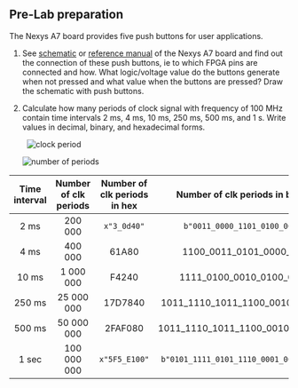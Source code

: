 ## Pre-Lab preparation

The Nexys A7 board provides five push buttons for user applications.

1. See [schematic](https://github.com/tomas-fryza/digital-electronics-1/blob/master/docs/nexys-a7-sch.pdf) or [reference manual](https://reference.digilentinc.com/reference/programmable-logic/nexys-a7/reference-manual) of the Nexys A7 board and find out the connection of these push buttons, ie to which FPGA pins are connected and how. What logic/voltage value do the buttons generate when not pressed and what value when the buttons are pressed? Draw the schematic with push buttons.

2. Calculate how many periods of clock signal with frequency of 100&nbsp;MHz contain time intervals 2&nbsp;ms, 4&nbsp;ms, 10&nbsp;ms, 250&nbsp;ms, 500&nbsp;ms, and 1&nbsp;s. Write values in decimal, binary, and hexadecimal forms.

   &nbsp;
   ![clock period](images/freq.png)
   &nbsp;

   ![number of periods](images/periods.png)
   &nbsp;
<!--
https://editor.codecogs.com/
T_{clk}=\frac{1}{f_{clk}}=
\textup{number of clk period} = \frac{\textup{time interval}}{T_{clk}}=
-->

   | **Time interval** | **Number of clk periods** | **Number of clk periods in hex** | **Number of clk periods in binary** |
   | :-: | :-: | :-: | :-: |
   | 2 ms | 200 000 | `x"3_0d40"` | `b"0011_0000_1101_0100_0000"` |
   | 4 ms | 400 000 | 61A80 | 1100_0011_0101_0000_000 |
   | 10 ms | 1 000 000 | F4240 | 1111_0100_0010_0100_0000 |
   | 250 ms | 25 000 000 | 17D7840 | 1011_1110_1011_1100_0010_0000_0 |
   | 500 ms | 50 000 000 | 2FAF080 | 1011_1110_1011_1100_0010_0000_00 |
   | 1 sec | 100 000 000 | `x"5F5_E100"` | `b"0101_1111_0101_1110_0001_0000_0000"` |

<a name="part1"></a>
